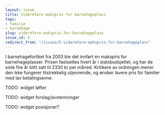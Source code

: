 ```yaml
---
layout: issue
title: Videreføre makspris for barnehageplass
tags:
- familie
- barnehage
slug: viderefore-makspris-for-barnehageplass
issue_id: 5
redirect_from: "/issues/5-viderefore-makspris-for-barnehageplass"
---
```


I barnehageforliket fra 2003 ble det innført en makspris for barnehageplasser. Prisen fastsettes hvert år i statsbudsjettet, og har de siste fire år blitt satt til 2330 kr per måned. Kritikere av ordningen mener den ikke fungerer tilstrekkelig utjevnende, og ønsker lavere pris for familier med lav betalingsevne.

TODO: widget løfter

TODO: widget forslag/avstemninger

TODO: widget posisjoner?

